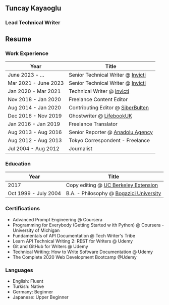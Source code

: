 ## Tuncay Kayaoglu
### Lead Technical Writer

## Resume

### Work Experience
| Year | Title |
| ---- | ---- |
|June 2023 - ...	| Senior Technical Writer @ [Invicti](https://www.invicti.com)|
|Mar 2021 - June 2023	| Senior Technical Writer @ [Invicti](https://www.invicti.com)|
|Jan 2020 - Mar 2021 | Technical Writer @ [Invicti](https://www.invicti.com)|
|Nov 2018 - Jan 2020 | Freelance Content Editor |
|Aug 2014 - Jan 2020 | Contributing Editor @ [SiberBulten](http://siberbulten.com) |
|Dec 2016 - Nov 2019 | Ghostwriter @ [LifebookUK](https://www.lifebookuk.com/)|
|Jan 2016 - Jan 2019 | Freelance Translator |
|Aug 2013 - Aug 2016 | Senior Reporter @ [Anadolu Agency](https://www.aa.com.tr/en)|
|Aug 2012 - Aug 2013 | Tokyo Correspondent - Freelance|
|Jul 2004 - Aug 2012 | Journalist |

### Education
| Year | Title |
| ---- | ---- |
|2017 | Copy editing @ [UC Berkeley Extension](https://extension.berkeley.edu/) |
|Oct 1999 - July 2004 | B.A. - Philosophy @ [Bogazici University](https://www.boun.edu.tr) |	

### Certifications
* Advanced Prompt Engineering @ Coursera
* Programming for Everybody (Getting Started w ith Python) @ Coursera - University of Michigan
* Fundamentals of API Documentation @ Tech Writer's Tribe
* Learn API Technical Writing 2: REST for Writers @ Udemy
* Git and GitHub for Writers @ Udemy
* Technical Writing: How to Write Software Documentation @ Udemy
* The Complete 2020 Web Development Bootcamp @Udemy

### Languages
* English: Fluent
* Turkish: Native
* Germany: Beginner
* Japanese: Upper Beginner
